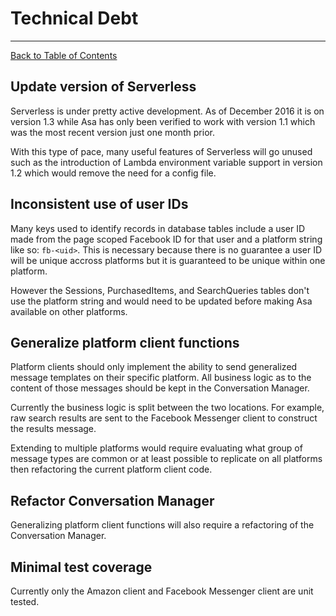 # **Technical Debt**
---------------------------------

[Back to Table of Contents](./../README.md)

## **Update version of Serverless**

Serverless is under pretty active development. As of December 2016
it is on version 1.3 while Asa has only been verified to work with
version 1.1 which was the most recent version just one month prior.

With this type of pace, many useful features of Serverless will
go unused such as the introduction of Lambda environment variable
support in version 1.2 which would remove the need for a config file.

## **Inconsistent use of user IDs**

Many keys used to identify records in database tables include a
user ID made from the page scoped Facebook ID for that user and
a platform string like so: ```fb-<uid>```. This is necessary because
there is no guarantee a user ID will be unique accross platforms
but it is guaranteed to be unique within one platform.

However the Sessions, PurchasedItems, and SearchQueries tables don't
use the platform string and would need to be updated before making
Asa available on other platforms.

## **Generalize platform client functions**

Platform clients should only implement the ability to send generalized
message templates on their specific platform. All business logic as
to the content of those messages should be kept in the Conversation
Manager.

Currently the business logic is split between the two locations. For
example, raw search results are sent to the Facebook Messenger client
to construct the results message.

Extending to multiple platforms would require evaluating what
group of message types are common or at least possible to replicate
on all platforms then refactoring the current platform client code.

## **Refactor Conversation Manager**
Generalizing platform client functions will also require a refactoring
of the Conversation Manager.

## **Minimal test coverage**

Currently only the Amazon client and Facebook Messenger client are
unit tested.
